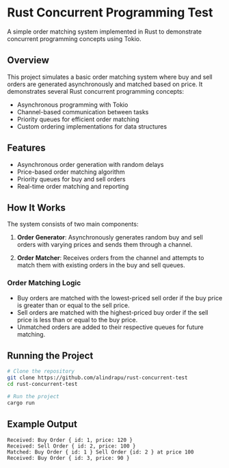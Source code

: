 # Rust Concurrent Programming Test

A simple order matching system implemented in Rust to demonstrate concurrent programming concepts using Tokio.

## Overview

This project simulates a basic order matching system where buy and sell orders are generated asynchronously and matched based on price. It demonstrates several Rust concurrent programming concepts:

- Asynchronous programming with Tokio
- Channel-based communication between tasks
- Priority queues for efficient order matching
- Custom ordering implementations for data structures

## Features

- Asynchronous order generation with random delays
- Price-based order matching algorithm
- Priority queues for buy and sell orders
- Real-time order matching and reporting

## How It Works

The system consists of two main components:

1. **Order Generator**: Asynchronously generates random buy and sell orders with varying prices and sends them through a channel.

2. **Order Matcher**: Receives orders from the channel and attempts to match them with existing orders in the buy and sell queues.

### Order Matching Logic

- Buy orders are matched with the lowest-priced sell order if the buy price is greater than or equal to the sell price.
- Sell orders are matched with the highest-priced buy order if the sell price is less than or equal to the buy price.
- Unmatched orders are added to their respective queues for future matching.

## Running the Project

```bash
# Clone the repository
git clone https://github.com/alindrapu/rust-concurrent-test
cd rust-concurrent-test

# Run the project
cargo run
```

## Example Output

```
Received: Buy Order { id: 1, price: 120 }
Received: Sell Order { id: 2, price: 100 }
Matched: Buy Order { id: 1 } Sell Order {id: 2 } at price 100
Received: Buy Order { id: 3, price: 90 }
```
